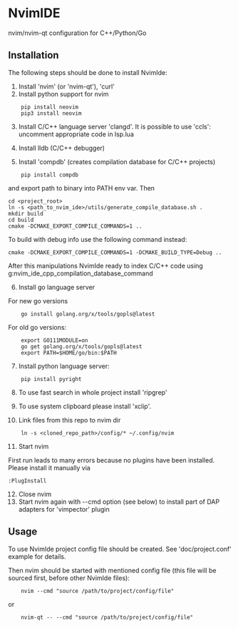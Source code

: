 # NvimIDE
nvim/nvim-qt configuration for C++/Python/Go

## Installation
The following steps should be done to install NvimIde:
1) Install 'nvim' (or 'nvim-qt'), 'curl'
2) Install python support for nvim
```
    pip install neovim
    pip3 install neovim
```
3) Install C/C++ language server 'clangd'.
It is possible to use 'ccls': uncomment appropriate code in lsp.lua

4) Install lldb (C/C++ debugger)
5) Install 'compdb' (creates compilation database for C/C++ projects)
```
    pip install compdb
```
and export path to binary into PATH env var.
Then
```
cd <project_root>
ln -s <path_to_nvim_ide>/utils/generate_compile_database.sh .
mkdir build
cd build
cmake -DCMAKE_EXPORT_COMPILE_COMMANDS=1 ..
```
To build with debug info use the following command instead:
```
cmake -DCMAKE_EXPORT_COMPILE_COMMANDS=1 -DCMAKE_BUILD_TYPE=Debug ..
```
After this manipulations NvimIde ready to index C/C++ code using g:nvim_ide_cpp_compilation_database_command

6) Install go language server

For new go versions
```
    go install golang.org/x/tools/gopls@latest
```
For old go versions:
```
    export GO111MODULE=on
    go get golang.org/x/tools/gopls@latest
    export PATH=$HOME/go/bin:$PATH
```
7) Install python language server:
```
    pip install pyright
```
8) To use fast search in whole project install 'ripgrep'
9) To use system clipboard please install 'xclip'.

10) Link files from this repo to nvim dir
```
    ln -s <cloned_repo_path>/config/* ~/.config/nvim
```
11) Start nvim

First run leads to many errors because no plugins have been installed.
Please install it manually via
```
:PlugInstall
```
12) Close nvim
13) Start nvim again with --cmd option (see below) to install part of DAP adapters for 'vimpector' plugin

## Usage
To use NvimIde project config file should be created. See 'doc/project.conf' example for details.

Then nvim should be started with mentioned config file (this file will be sourced first, before other NvimIde files):
```
    nvim --cmd "source /path/to/project/config/file"
```
or
```
    nvim-qt -- --cmd "source /path/to/project/config/file"
```
